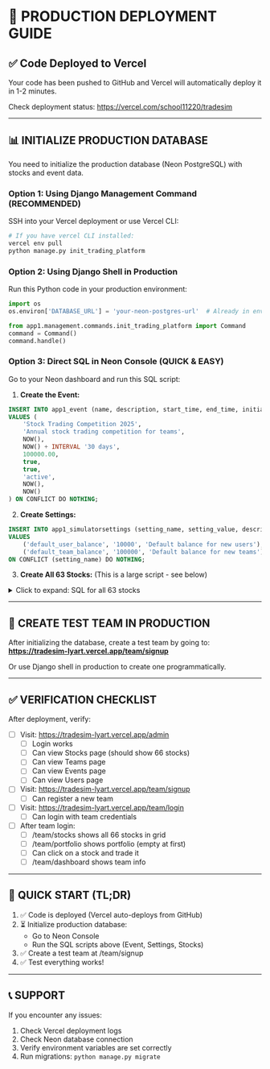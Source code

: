 # 🚀 PRODUCTION DEPLOYMENT GUIDE

## ✅ Code Deployed to Vercel
Your code has been pushed to GitHub and Vercel will automatically deploy it in 1-2 minutes.

Check deployment status: https://vercel.com/school11220/tradesim

---

## 📊 INITIALIZE PRODUCTION DATABASE

You need to initialize the production database (Neon PostgreSQL) with stocks and event data.

### **Option 1: Using Django Management Command (RECOMMENDED)**

SSH into your Vercel deployment or use Vercel CLI:

```bash
# If you have vercel CLI installed:
vercel env pull
python manage.py init_trading_platform
```

### **Option 2: Using Django Shell in Production**

Run this Python code in your production environment:

```python
import os
os.environ['DATABASE_URL'] = 'your-neon-postgres-url'  # Already in env vars

from app1.management.commands.init_trading_platform import Command
command = Command()
command.handle()
```

### **Option 3: Direct SQL in Neon Console (QUICK & EASY)**

Go to your Neon dashboard and run this SQL script:

1. **Create the Event:**
```sql
INSERT INTO app1_event (name, description, start_time, end_time, initial_capital, registration_open, is_active, status, created_at, updated_at)
VALUES (
    'Stock Trading Competition 2025',
    'Annual stock trading competition for teams',
    NOW(),
    NOW() + INTERVAL '30 days',
    100000.00,
    true,
    true,
    'active',
    NOW(),
    NOW()
) ON CONFLICT DO NOTHING;
```

2. **Create Settings:**
```sql
INSERT INTO app1_simulatorsettings (setting_name, setting_value, description)
VALUES 
    ('default_user_balance', '10000', 'Default balance for new users'),
    ('default_team_balance', '100000', 'Default balance for new teams')
ON CONFLICT (setting_name) DO NOTHING;
```

3. **Create All 63 Stocks:** (This is a large script - see below)

<details>
<summary>Click to expand: SQL for all 63 stocks</summary>

```sql
-- Technology Stocks
INSERT INTO app1_stock (symbol, name, sector, current_price, previous_close, price_change, price_change_percent, volume, market_cap, is_active, last_updated) VALUES
('AAPL', 'Apple Inc.', 'Technology', 150.50, 148.20, 2.30, 1.55, 50000000, 2500000000000, true, NOW()),
('MSFT', 'Microsoft Corporation', 'Technology', 320.75, 318.50, 2.25, 0.71, 25000000, 2400000000000, true, NOW()),
('GOOGL', 'Alphabet Inc.', 'Technology', 125.80, 124.30, 1.50, 1.21, 20000000, 1600000000000, true, NOW()),
('META', 'Meta Platforms Inc.', 'Technology', 305.25, 302.10, 3.15, 1.04, 15000000, 800000000000, true, NOW()),
('NVDA', 'NVIDIA Corporation', 'Technology', 455.60, 450.20, 5.40, 1.20, 40000000, 1100000000000, true, NOW()),
('ADBE', 'Adobe Inc.', 'Technology', 535.80, 532.40, 3.40, 0.64, 3000000, 250000000000, true, NOW()),
('CRM', 'Salesforce Inc.', 'Technology', 215.30, 213.80, 1.50, 0.70, 5000000, 210000000000, true, NOW()),
('ORCL', 'Oracle Corporation', 'Technology', 98.45, 97.20, 1.25, 1.29, 8000000, 270000000000, true, NOW()),
('AMD', 'Advanced Micro Devices', 'Technology', 112.45, 110.80, 1.65, 1.49, 35000000, 180000000000, true, NOW()),

-- Healthcare Stocks
INSERT INTO app1_stock (symbol, name, sector, current_price, previous_close, price_change, price_change_percent, volume, market_cap, is_active, last_updated) VALUES
('JNJ', 'Johnson & Johnson', 'Healthcare', 165.40, 164.20, 1.20, 0.73, 10000000, 435000000000, true, NOW()),
('UNH', 'UnitedHealth Group', 'Healthcare', 485.90, 483.50, 2.40, 0.50, 3000000, 460000000000, true, NOW()),
('PFE', 'Pfizer Inc.', 'Healthcare', 32.75, 32.40, 0.35, 1.08, 25000000, 185000000000, true, NOW()),
('ABT', 'Abbott Laboratories', 'Healthcare', 115.45, 114.30, 1.15, 1.01, 5000000, 200000000000, true, NOW()),
('TMO', 'Thermo Fisher Scientific', 'Healthcare', 520.30, 518.70, 1.60, 0.31, 1500000, 205000000000, true, NOW()),
('MRK', 'Merck & Co.', 'Healthcare', 108.65, 107.80, 0.85, 0.79, 8000000, 275000000000, true, NOW()),
('ABBV', 'AbbVie Inc.', 'Healthcare', 155.70, 154.50, 1.20, 0.78, 6000000, 275000000000, true, NOW()),
('LLY', 'Eli Lilly and Company', 'Healthcare', 585.25, 582.40, 2.85, 0.49, 3000000, 555000000000, true, NOW()),
('BMY', 'Bristol-Myers Squibb', 'Healthcare', 58.90, 58.40, 0.50, 0.86, 9000000, 120000000000, true, NOW()),

-- Financial Stocks
INSERT INTO app1_stock (symbol, name, sector, current_price, previous_close, price_change, price_change_percent, volume, market_cap, is_active, last_updated) VALUES
('JPM', 'JPMorgan Chase & Co.', 'Financial', 145.80, 144.50, 1.30, 0.90, 12000000, 425000000000, true, NOW()),
('BAC', 'Bank of America Corp', 'Financial', 32.45, 32.10, 0.35, 1.09, 45000000, 260000000000, true, NOW()),
('WFC', 'Wells Fargo & Company', 'Financial', 45.75, 45.30, 0.45, 0.99, 20000000, 165000000000, true, NOW()),
('GS', 'Goldman Sachs Group', 'Financial', 365.20, 363.50, 1.70, 0.47, 2500000, 125000000000, true, NOW()),
('MS', 'Morgan Stanley', 'Financial', 88.90, 88.20, 0.70, 0.79, 8000000, 145000000000, true, NOW()),
('BLK', 'BlackRock Inc.', 'Financial', 785.40, 782.30, 3.10, 0.40, 500000, 120000000000, true, NOW()),
('SCHW', 'Charles Schwab Corp', 'Financial', 68.55, 68.10, 0.45, 0.66, 6000000, 125000000000, true, NOW()),
('AXP', 'American Express', 'Financial', 175.30, 174.20, 1.10, 0.63, 3000000, 130000000000, true, NOW()),
('C', 'Citigroup Inc.', 'Financial', 52.80, 52.40, 0.40, 0.76, 15000000, 100000000000, true, NOW()),

-- Consumer Stocks
INSERT INTO app1_stock (symbol, name, sector, current_price, previous_close, price_change, price_change_percent, volume, market_cap, is_active, last_updated) VALUES
('AMZN', 'Amazon.com Inc.', 'Consumer', 135.60, 134.20, 1.40, 1.04, 50000000, 1400000000000, true, NOW()),
('TSLA', 'Tesla Inc.', 'Consumer', 242.85, 240.50, 2.35, 0.98, 100000000, 770000000000, true, NOW()),
('HD', 'Home Depot Inc.', 'Consumer', 315.70, 314.20, 1.50, 0.48, 4000000, 325000000000, true, NOW()),
('MCD', 'McDonald\'s Corporation', 'Consumer', 285.45, 284.30, 1.15, 0.40, 3000000, 210000000000, true, NOW()),
('NKE', 'Nike Inc.', 'Consumer', 108.90, 107.80, 1.10, 1.02, 8000000, 165000000000, true, NOW()),
('SBUX', 'Starbucks Corporation', 'Consumer', 95.75, 95.20, 0.55, 0.58, 7000000, 110000000000, true, NOW()),
('TGT', 'Target Corporation', 'Consumer', 145.60, 144.80, 0.80, 0.55, 5000000, 67000000000, true, NOW()),
('LOW', 'Lowe\'s Companies', 'Consumer', 225.30, 224.50, 0.80, 0.36, 3000000, 140000000000, true, NOW()),
('COST', 'Costco Wholesale', 'Consumer', 565.80, 564.20, 1.60, 0.28, 2000000, 250000000000, true, NOW()),

-- Industrial Stocks
INSERT INTO app1_stock (symbol, name, sector, current_price, previous_close, price_change, price_change_percent, volume, market_cap, is_active, last_updated) VALUES
('BA', 'Boeing Company', 'Industrial', 185.45, 184.30, 1.15, 0.62, 8000000, 115000000000, true, NOW()),
('CAT', 'Caterpillar Inc.', 'Industrial', 285.90, 284.50, 1.40, 0.49, 3000000, 150000000000, true, NOW()),
('GE', 'General Electric', 'Industrial', 115.60, 114.90, 0.70, 0.61, 50000000, 127000000000, true, NOW()),
('MMM', '3M Company', 'Industrial', 98.75, 98.20, 0.55, 0.56, 3000000, 55000000000, true, NOW()),
('HON', 'Honeywell International', 'Industrial', 195.40, 194.60, 0.80, 0.41, 2500000, 130000000000, true, NOW()),
('UPS', 'United Parcel Service', 'Industrial', 165.80, 165.20, 0.60, 0.36, 3000000, 145000000000, true, NOW()),
('LMT', 'Lockheed Martin', 'Industrial', 445.30, 444.20, 1.10, 0.25, 1000000, 115000000000, true, NOW()),
('RTX', 'Raytheon Technologies', 'Industrial', 92.65, 92.30, 0.35, 0.38, 5000000, 135000000000, true, NOW()),
('DE', 'Deere & Company', 'Industrial', 385.70, 384.90, 0.80, 0.21, 1500000, 110000000000, true, NOW()),

-- Energy Stocks
INSERT INTO app1_stock (symbol, name, sector, current_price, previous_close, price_change, price_change_percent, volume, market_cap, is_active, last_updated) VALUES
('XOM', 'Exxon Mobil Corporation', 'Energy', 108.45, 107.80, 0.65, 0.60, 20000000, 450000000000, true, NOW()),
('CVX', 'Chevron Corporation', 'Energy', 155.70, 155.10, 0.60, 0.39, 8000000, 295000000000, true, NOW()),
('COP', 'ConocoPhillips', 'Energy', 118.90, 118.40, 0.50, 0.42, 6000000, 150000000000, true, NOW()),
('SLB', 'Schlumberger Limited', 'Energy', 52.35, 52.10, 0.25, 0.48, 10000000, 75000000000, true, NOW()),
('EOG', 'EOG Resources', 'Energy', 125.80, 125.30, 0.50, 0.40, 3000000, 73000000000, true, NOW()),
('PXD', 'Pioneer Natural Resources', 'Energy', 235.60, 235.10, 0.50, 0.21, 1500000, 57000000000, true, NOW()),
('MPC', 'Marathon Petroleum', 'Energy', 165.45, 165.00, 0.45, 0.27, 4000000, 67000000000, true, NOW()),
('VLO', 'Valero Energy', 'Energy', 135.90, 135.50, 0.40, 0.30, 3000000, 48000000000, true, NOW()),
('PSX', 'Phillips 66', 'Energy', 125.70, 125.40, 0.30, 0.24, 2500000, 57000000000, true, NOW()),

-- Communication Stocks
INSERT INTO app1_stock (symbol, name, sector, current_price, previous_close, price_change, price_change_percent, volume, market_cap, is_active, last_updated) VALUES
('T', 'AT&T Inc.', 'Communication', 18.45, 18.35, 0.10, 0.54, 40000000, 130000000000, true, NOW()),
('VZ', 'Verizon Communications', 'Communication', 42.80, 42.60, 0.20, 0.47, 20000000, 180000000000, true, NOW()),
('CMCSA', 'Comcast Corporation', 'Communication', 45.65, 45.50, 0.15, 0.33, 15000000, 185000000000, true, NOW()),
('DIS', 'Walt Disney Company', 'Communication', 95.85, 95.60, 0.25, 0.26, 12000000, 175000000000, true, NOW()),
('NFLX', 'Netflix Inc.', 'Communication', 425.70, 424.90, 0.80, 0.19, 8000000, 185000000000, true, NOW()),
('TMUS', 'T-Mobile US Inc.', 'Communication', 155.40, 155.10, 0.30, 0.19, 5000000, 185000000000, true, NOW());
```
</details>

---

## 🧪 CREATE TEST TEAM IN PRODUCTION

After initializing the database, create a test team by going to:
**https://tradesim-lyart.vercel.app/team/signup**

Or use Django shell in production to create one programmatically.

---

## ✅ VERIFICATION CHECKLIST

After deployment, verify:

- [ ] Visit: https://tradesim-lyart.vercel.app/admin
  - [ ] Login works
  - [ ] Can view Stocks page (should show 66 stocks)
  - [ ] Can view Teams page
  - [ ] Can view Events page
  - [ ] Can view Users page
  
- [ ] Visit: https://tradesim-lyart.vercel.app/team/signup
  - [ ] Can register a new team
  
- [ ] Visit: https://tradesim-lyart.vercel.app/team/login
  - [ ] Can login with team credentials
  
- [ ] After team login:
  - [ ] /team/stocks shows all 66 stocks in grid
  - [ ] /team/portfolio shows portfolio (empty at first)
  - [ ] Can click on a stock and trade it
  - [ ] /team/dashboard shows team info

---

## 🎯 QUICK START (TL;DR)

1. ✅ Code is deployed (Vercel auto-deploys from GitHub)
2. ⏳ Initialize production database:
   - Go to Neon Console
   - Run the SQL scripts above (Event, Settings, Stocks)
3. ✅ Create a test team at /team/signup
4. ✅ Test everything works!

---

## 📞 SUPPORT

If you encounter any issues:
1. Check Vercel deployment logs
2. Check Neon database connection
3. Verify environment variables are set correctly
4. Run migrations: `python manage.py migrate`

